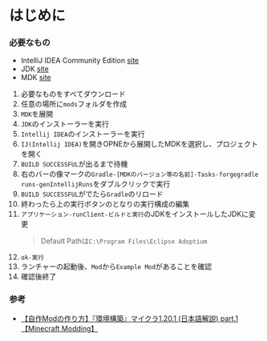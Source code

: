 # はじめに
### 必要なもの
* IntelliJ IDEA Community Edition [site](https://www.jetbrains.com/ja-jp/idea/download/?section=windows)
* JDK [site](https://adoptium.net/temurin/)
* MDK [site](https://files.minecraftforge.net/net/minecraftforge/forge/index_1.20.2.html)

1. 必要なものをすべてダウンロード
2. 任意の場所に`mods`フォルダを作成
3. `MDK`を展開
4. `JDK`のインストーラーを実行
5. `Intellij IDEA`のインストーラーを実行
6. `IJ(Intellij IDEA)`を開きOPNEから展開したMDKを選択し、プロジェクトを開く
7. `BUILD SUCCESSFUL`が出るまで待機
8. 右のバーの像マークの`Gradle-[MDKのバージョン等の名前]-Tasks-forgegradle runs-genIntellijRuns`をダブルクリックで実行
9. `BUILD SUCCESSFUL`がでたら`Gradle`のリロード
10. 終わったら上の実行ボタンのとなりの実行構成の編集
11. `アプリケーション-runClient-ビルドと実行`のJDKをインストールしたJDKに変更
    > Default Pathは`C:\Program Files\Eclipse Adoptium`
12. `ok-実行`
13. ランチャーの起動後、`Mod`から`Example Mod`があることを確認
14. 確認後終了  

### 参考
* [【自作Modの作り方】『環境構築』マイクラ1.20.1 (日本語解説) part.1【Minecraft Modding】](https://youtu.be/ud6wFsbvpiQ?si=RqLmvVKubyX-ZDS4)
